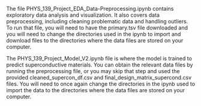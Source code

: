 The file PHYS_139_Project_EDA_Data-Preprocessing.ipynb contains exploratory data analysis and visualization. It also covers data preprocessing, including cleaning problematic data and handling outliers. To run that file, you will need to have the primary.tsv file downloaded and you will need to change the directories used in the ipynb to import and download files to the directories where the data files are stored on your computer.

The PHYS_139_Project_Model_V2.ipynb file is where the model is trained to predict superconductive materials. You can obtain the relevant data files by running the preprocessing file, or you may skip that step and used the provided cleaned_supercon_df.csv and final_design_matrix_supercond.csv files. You will need to once again change the directories in the ipynb used to import the data to the directories where the data files are stored on your computer.
